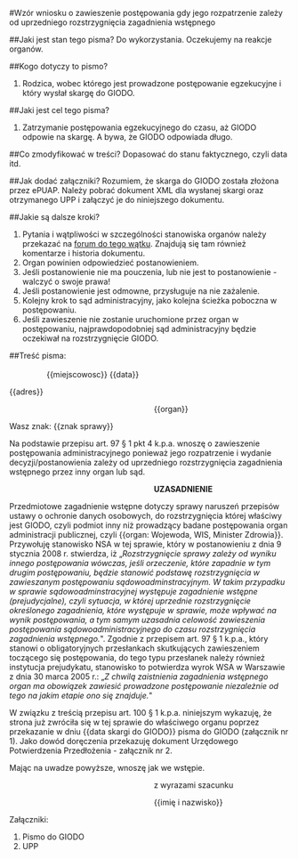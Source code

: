 #Wzór wniosku o zawieszenie postępowania gdy jego rozpatrzenie zależy od uprzedniego rozstrzygnięcia zagadnienia wstępnego

##Jaki jest stan tego pisma?
Do wykorzystania. Oczekujemy na reakcje organów.

##Kogo dotyczy to pismo?
1. Rodzica, wobec którego jest prowadzone postępowanie egzekucyjne i który wysłał skargę do GIODO.

##Jaki jest cel tego pisma?
1. Zatrzymanie postępowania egzekucyjnego do czasu, aż GIODO odpowie na skargę. A bywa, że GIODO odpowiada długo.

##Co zmodyfikować w treści?
Dopasować do stanu faktycznego, czyli data itd.

##Jak dodać załączniki?
Rozumiem, że skarga do GIODO została złożona przez ePUAP. Należy pobrać dokument XML dla wysłanej skargi oraz otrzymanego UPP i załączyć je do niniejszego dokumentu.

##Jakie są dalsze kroki?
1. Pytania i wątpliwości w szczególności stanowiska organów należy przekazać na [forum do tego wątku](http://szczepienia.org.pl/viewtopic.php?p=178379). Znajdują się tam również komentarze i historia dokumentu.
2. Organ powinien odpowiedzieć postanowieniem.
3. Jeśli postanowienie nie ma pouczenia, lub nie jest to postanowienie - walczyć o swoje prawa!
4. Jeśli postanowienie jest odmowne, przysługuje na nie zażalenie.
5. Kolejny krok to sąd administracyjny, jako kolejna ścieżka poboczna w postępowaniu.
6. Jeśli zawieszenie nie zostanie uruchomione przez organ w postępowaniu, najprawdopodobniej sąd administracyjny będzie oczekiwał na rozstrzygnięcie GIODO.

##Treść pisma:
&nbsp;&nbsp;&nbsp;&nbsp;&nbsp;&nbsp;&nbsp;&nbsp;&nbsp;&nbsp;&nbsp;&nbsp;&nbsp;&nbsp;&nbsp;&nbsp;&nbsp;&nbsp;&nbsp;&nbsp;&nbsp;&nbsp;&nbsp;&nbsp;&nbsp;&nbsp;&nbsp;&nbsp;&nbsp;&nbsp;&nbsp;&nbsp;&nbsp;&nbsp;&nbsp;&nbsp;&nbsp;&nbsp;&nbsp;&nbsp;&nbsp;&nbsp;&nbsp;&nbsp;&nbsp;&nbsp;&nbsp;&nbsp;&nbsp;&nbsp;&nbsp;&nbsp;&nbsp;&nbsp;&nbsp;&nbsp;&nbsp;&nbsp;&nbsp;&nbsp;&nbsp;&nbsp;&nbsp;&nbsp;&nbsp;&nbsp;&nbsp;&nbsp;&nbsp;&nbsp;&nbsp;&nbsp;&nbsp;&nbsp;&nbsp;&nbsp;&nbsp;&nbsp;&nbsp;&nbsp;&nbsp;&nbsp;&nbsp;&nbsp;&nbsp;&nbsp;&nbsp;&nbsp;&nbsp;&nbsp;&nbsp;&nbsp;&nbsp;&nbsp;&nbsp;&nbsp;&nbsp;&nbsp;&nbsp;&nbsp;&nbsp;&nbsp;&nbsp;&nbsp;&nbsp;&nbsp;&nbsp;&nbsp;&nbsp;&nbsp;&nbsp;&nbsp;&nbsp;&nbsp;&nbsp;&nbsp;&nbsp;&nbsp;&nbsp;&nbsp;&nbsp;&nbsp;&nbsp;&nbsp;&nbsp;&nbsp;&nbsp;&nbsp;&nbsp;&nbsp;&nbsp;&nbsp;&nbsp;&nbsp;&nbsp;&nbsp;&nbsp;&nbsp;&nbsp;&nbsp;&nbsp;&nbsp;&nbsp;&nbsp;&nbsp;{{miejscowosc}} {{data}}

{{adres}}

&nbsp;&nbsp;&nbsp;&nbsp;&nbsp;&nbsp;&nbsp;&nbsp;&nbsp;&nbsp;&nbsp;&nbsp;&nbsp;&nbsp;&nbsp;&nbsp;&nbsp;&nbsp;&nbsp;&nbsp;&nbsp;&nbsp;&nbsp;&nbsp;&nbsp;&nbsp;&nbsp;&nbsp;&nbsp;&nbsp;&nbsp;&nbsp;&nbsp;&nbsp;&nbsp;&nbsp;&nbsp;&nbsp;&nbsp;&nbsp;&nbsp;&nbsp;&nbsp;&nbsp;&nbsp;&nbsp;&nbsp;&nbsp;&nbsp;&nbsp;&nbsp;&nbsp;&nbsp;&nbsp;&nbsp;&nbsp;&nbsp;&nbsp;&nbsp;&nbsp;&nbsp;&nbsp;&nbsp;&nbsp;&nbsp;&nbsp;{{organ}}

Wasz znak:  {{znak sprawy}}

Na podstawie przepisu art. 97 § 1 pkt 4 k.p.a. wnoszę o zawieszenie postępowania administracyjnego ponieważ jego rozpatrzenie i wydanie decyzji/postanowienia zależy od uprzedniego rozstrzygnięcia zagadnienia wstępnego przez inny organ lub sąd.

&nbsp;&nbsp;&nbsp;&nbsp;&nbsp;&nbsp;&nbsp;&nbsp;&nbsp;&nbsp;&nbsp;&nbsp;&nbsp;&nbsp;&nbsp;&nbsp;&nbsp;&nbsp;&nbsp;&nbsp;&nbsp;&nbsp;&nbsp;&nbsp;&nbsp;&nbsp;&nbsp;&nbsp;&nbsp;&nbsp;&nbsp;&nbsp;&nbsp;&nbsp;&nbsp;&nbsp;&nbsp;&nbsp;&nbsp;&nbsp;&nbsp;&nbsp;&nbsp;&nbsp;&nbsp;&nbsp;&nbsp;&nbsp;&nbsp;&nbsp;&nbsp;&nbsp;&nbsp;&nbsp;&nbsp;&nbsp;&nbsp;&nbsp;&nbsp;&nbsp;&nbsp;&nbsp;&nbsp;&nbsp;&nbsp;&nbsp;**UZASADNIENIE**

Przedmiotowe zagadnienie wstępne dotyczy sprawy naruszeń przepisów ustawy o ochronie danych osobowych, do rozstrzygnięcia której właściwy jest GIODO, czyli podmiot inny niż prowadzący badane postępowania organ administracji publicznej, czyli {{organ: Wojewoda, WIS, Minister Zdrowia}}. Przywołuję stanowisko NSA w tej sprawie, który w postanowieniu z dnia 9 stycznia 2008 r. stwierdza, iż „*Rozstrzygnięcie sprawy zależy od wyniku innego postępowania wówczas, jeśli orzeczenie, które zapadnie w tym drugim postępowaniu, będzie stanowić podstawę rozstrzygnięcia w zawieszanym postępowaniu sądowoadminstracyjnym. W takim przypadku w sprawie sądowoadminstracyjnej występuje zagadnienie wstępne (prejudycjalne), czyli sytuacja, w której uprzednie rozstrzygnięcie określonego zagadnienia, które występuje w sprawie, może wpływać na wynik postępowania, a tym samym uzasadnia celowość zawieszenia postępowania sądowoadministracyjnego do czasu rozstrzygnięcia zagadnienia wstępnego.*". Zgodnie z przepisem art. 97 § 1 k.p.a., który stanowi o obligatoryjnych przesłankach skutkujących zawieszeniem toczącego się postępowania, do tego typu przesłanek należy również instytucja prejudykatu, stanowisko to potwierdza wyrok WSA w Warszawie z dnia 30 marca 2005 r.: „*Z chwilą zaistnienia zagadnienia wstępnego organ ma obowiązek zawiesić prowadzone postępowanie niezależnie od tego na jakim etapie ono się znajduje.*"

W związku z treścią przepisu art. 100 § 1 k.p.a. niniejszym wykazuję, że strona już zwróciła się w tej sprawie do właściwego organu poprzez przekazanie w dniu {{data skargi do GIODO}} pisma do GIODO (załącznik nr 1). Jako dowód doręczenia przekazuję dokument Urzędowego Potwierdzenia Przedłożenia - załącznik nr 2.

Mając na uwadze powyższe, wnoszę jak we wstępie.

&nbsp;&nbsp;&nbsp;&nbsp;&nbsp;&nbsp;&nbsp;&nbsp;&nbsp;&nbsp;&nbsp;&nbsp;&nbsp;&nbsp;&nbsp;&nbsp;&nbsp;&nbsp;&nbsp;&nbsp;&nbsp;&nbsp;&nbsp;&nbsp;&nbsp;&nbsp;&nbsp;&nbsp;&nbsp;&nbsp;&nbsp;&nbsp;&nbsp;&nbsp;&nbsp;&nbsp;&nbsp;&nbsp;&nbsp;&nbsp;&nbsp;&nbsp;&nbsp;&nbsp;&nbsp;&nbsp;&nbsp;&nbsp;&nbsp;&nbsp;&nbsp;&nbsp;&nbsp;&nbsp;&nbsp;&nbsp;&nbsp;&nbsp;&nbsp;&nbsp;&nbsp;&nbsp;&nbsp;&nbsp;&nbsp;&nbsp;z wyrazami szacunku

&nbsp;&nbsp;&nbsp;&nbsp;&nbsp;&nbsp;&nbsp;&nbsp;&nbsp;&nbsp;&nbsp;&nbsp;&nbsp;&nbsp;&nbsp;&nbsp;&nbsp;&nbsp;&nbsp;&nbsp;&nbsp;&nbsp;&nbsp;&nbsp;&nbsp;&nbsp;&nbsp;&nbsp;&nbsp;&nbsp;&nbsp;&nbsp;&nbsp;&nbsp;&nbsp;&nbsp;&nbsp;&nbsp;&nbsp;&nbsp;&nbsp;&nbsp;&nbsp;&nbsp;&nbsp;&nbsp;&nbsp;&nbsp;&nbsp;&nbsp;&nbsp;&nbsp;&nbsp;&nbsp;&nbsp;&nbsp;&nbsp;&nbsp;&nbsp;&nbsp;&nbsp;&nbsp;&nbsp;&nbsp;&nbsp;&nbsp;{{imię i nazwisko}}

Załączniki:

1. Pismo do GIODO
2. UPP
